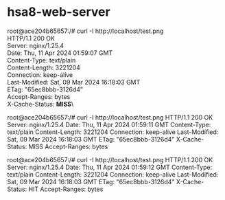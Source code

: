 # hsa8-web-server

root@ace204b65657:/#  curl -I http://localhost/test.png\
HTTP/1.1 200 OK\
Server: nginx/1.25.4\
Date: Thu, 11 Apr 2024 01:59:07 GMT\
Content-Type: text/plain\
Content-Length: 3221204\
Connection: keep-alive\
Last-Modified: Sat, 09 Mar 2024 16:18:03 GMT\
ETag: "65ec8bbb-3126d4"\
Accept-Ranges: bytes\
X-Cache-Status: **MISS**\

root@ace204b65657:/#  curl -I http://localhost/test.png
HTTP/1.1 200 OK
Server: nginx/1.25.4
Date: Thu, 11 Apr 2024 01:59:11 GMT
Content-Type: text/plain
Content-Length: 3221204
Connection: keep-alive
Last-Modified: Sat, 09 Mar 2024 16:18:03 GMT
ETag: "65ec8bbb-3126d4"
X-Cache-Status: MISS
Accept-Ranges: bytes

root@ace204b65657:/#  curl -I http://localhost/test.png
HTTP/1.1 200 OK
Server: nginx/1.25.4
Date: Thu, 11 Apr 2024 01:59:12 GMT
Content-Type: text/plain
Content-Length: 3221204
Connection: keep-alive
Last-Modified: Sat, 09 Mar 2024 16:18:03 GMT
ETag: "65ec8bbb-3126d4"
X-Cache-Status: HIT
Accept-Ranges: bytes
